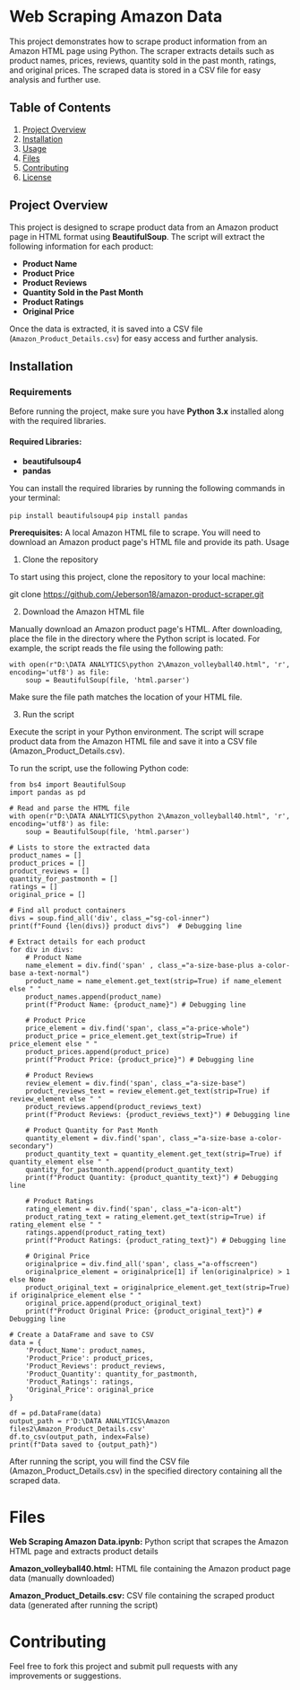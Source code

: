 # Web Scraping Amazon Data

This project demonstrates how to scrape product information from an Amazon HTML page using Python. The scraper extracts details such as product names, prices, reviews, quantity sold in the past month, ratings, and original prices. The scraped data is stored in a CSV file for easy analysis and further use.

## Table of Contents
1. [Project Overview](#project-overview)
2. [Installation](#installation)
3. [Usage](#usage)
4. [Files](#files)
5. [Contributing](#contributing)
6. [License](#license)

## Project Overview

This project is designed to scrape product data from an Amazon product page in HTML format using **BeautifulSoup**. The script will extract the following information for each product:
- **Product Name**
- **Product Price**
- **Product Reviews**
- **Quantity Sold in the Past Month**
- **Product Ratings**
- **Original Price**

Once the data is extracted, it is saved into a CSV file (`Amazon_Product_Details.csv`) for easy access and further analysis.

## Installation

### Requirements

Before running the project, make sure you have **Python 3.x** installed along with the required libraries.

#### Required Libraries:
- **beautifulsoup4**
- **pandas**

You can install the required libraries by running the following commands in your terminal:

```pip install beautifulsoup4```
```pip install pandas```

**Prerequisites:**
A local Amazon HTML file to scrape. You will need to download an Amazon product page's HTML file and provide its path.
Usage

1. Clone the repository
   
To start using this project, clone the repository to your local machine:

git clone https://github.com/Jeberson18/amazon-product-scraper.git

2. Download the Amazon HTML file
   
Manually download an Amazon product page's HTML. After downloading, place the file in the directory where the Python script is located. For example, the script reads the file using the following path:

```
with open(r"D:\DATA ANALYTICS\python 2\Amazon_volleyball40.html", 'r', encoding='utf8') as file:
    soup = BeautifulSoup(file, 'html.parser')
```
Make sure the file path matches the location of your HTML file.

3. Run the script
   
Execute the script in your Python environment. The script will scrape product data from the Amazon HTML file and save it into a CSV file (Amazon_Product_Details.csv).

To run the script, use the following Python code:

```
from bs4 import BeautifulSoup
import pandas as pd

# Read and parse the HTML file
with open(r"D:\DATA ANALYTICS\python 2\Amazon_volleyball40.html", 'r', encoding='utf8') as file:
    soup = BeautifulSoup(file, 'html.parser')

# Lists to store the extracted data
product_names = []
product_prices = []
product_reviews = []
quantity_for_pastmonth = []
ratings = []
original_price = []

# Find all product containers
divs = soup.find_all('div', class_="sg-col-inner")
print(f"Found {len(divs)} product divs")  # Debugging line

# Extract details for each product
for div in divs:
    # Product Name
    name_element = div.find('span' , class_="a-size-base-plus a-color-base a-text-normal")
    product_name = name_element.get_text(strip=True) if name_element else " "
    product_names.append(product_name)
    print(f"Product Name: {product_name}") # Debugging line

    # Product Price
    price_element = div.find('span', class_="a-price-whole")
    product_price = price_element.get_text(strip=True) if price_element else " "
    product_prices.append(product_price)
    print(f"Product Price: {product_price}") # Debugging line

    # Product Reviews
    review_element = div.find('span', class_="a-size-base")
    product_reviews_text = review_element.get_text(strip=True) if review_element else " "
    product_reviews.append(product_reviews_text)
    print(f"Product Reviews: {product_reviews_text}") # Debugging line

    # Product Quantity for Past Month
    quantity_element = div.find('span', class_="a-size-base a-color-secondary")
    product_quantity_text = quantity_element.get_text(strip=True) if quantity_element else " "
    quantity_for_pastmonth.append(product_quantity_text)
    print(f"Product Quantity: {product_quantity_text}") # Debugging line

    # Product Ratings
    rating_element = div.find('span', class_="a-icon-alt")
    product_rating_text = rating_element.get_text(strip=True) if rating_element else " "
    ratings.append(product_rating_text)
    print(f"Product Ratings: {product_rating_text}") # Debugging line

    # Original Price
    originalprice = div.find_all('span', class_="a-offscreen")
    originalprice_element = originalprice[1] if len(originalprice) > 1 else None
    product_original_text = originalprice_element.get_text(strip=True) if originalprice_element else " "
    original_price.append(product_original_text)
    print(f"Product Original Price: {product_original_text}") # Debugging line

# Create a DataFrame and save to CSV
data = {
    'Product_Name': product_names,
    'Product_Price': product_prices,
    'Product_Reviews': product_reviews,
    'Product_Quantity': quantity_for_pastmonth,
    'Product_Ratings': ratings,
    'Original_Price': original_price
}

df = pd.DataFrame(data)
output_path = r'D:\DATA ANALYTICS\Amazon files2\Amazon_Product_Details.csv'
df.to_csv(output_path, index=False)
print(f"Data saved to {output_path}")
```
After running the script, you will find the CSV file (Amazon_Product_Details.csv) in the specified directory containing all the scraped data.

# Files
**Web Scraping Amazon Data.ipynb:** Python script that scrapes the Amazon HTML page and extracts product details

**Amazon_volleyball40.html:** HTML file containing the Amazon product page data (manually downloaded)

**Amazon_Product_Details.csv:** CSV file containing the scraped product data (generated after running the script)

# Contributing
Feel free to fork this project and submit pull requests with any improvements or suggestions.
